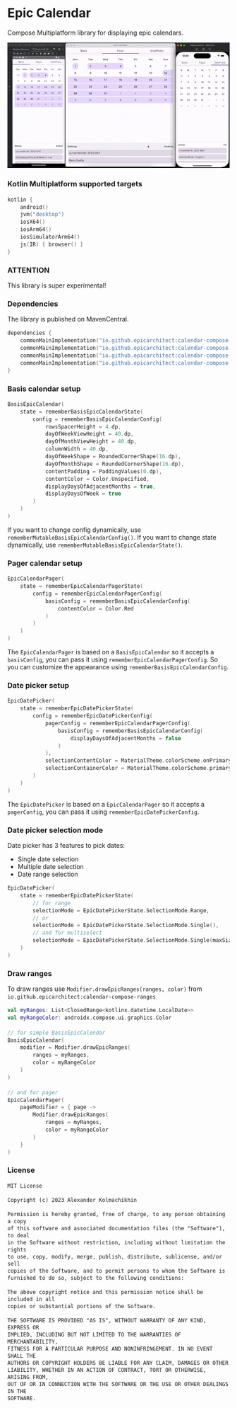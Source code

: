 # Epic Calendar

Compose Multiplatform library for displaying epic calendars.

![epic-calendar](demo.gif)

### Kotlin Multiplatform supported targets

```Kotlin
kotlin {
    android()
    jvm("desktop")
    iosX64()
    iosArm64()
    iosSimulatorArm64()
    js(IR) { browser() }
}
```

### ATTENTION

This library is super experimental!

### Dependencies

The library is published on MavenCentral.

```Kotlin
dependencies {
    commonMainImplementation("io.github.epicarchitect:calendar-compose-basis:1.0.4")
    commonMainImplementation("io.github.epicarchitect:calendar-compose-ranges:1.0.4") // includes basis
    commonMainImplementation("io.github.epicarchitect:calendar-compose-pager:1.0.4") // includes basis
    commonMainImplementation("io.github.epicarchitect:calendar-compose-datepicker:1.0.4") // includes pager + ranges
}
```

### Basis calendar setup

```kotlin
BasisEpicCalendar(
    state = rememberBasisEpicCalendarState(
        config = rememberBasisEpicCalendarConfig(
            rowsSpacerHeight = 4.dp,
            dayOfWeekViewHeight = 40.dp,
            dayOfMonthViewHeight = 40.dp,
            columnWidth = 40.dp,
            dayOfWeekShape = RoundedCornerShape(16.dp),
            dayOfMonthShape = RoundedCornerShape(16.dp),
            contentPadding = PaddingValues(0.dp),
            contentColor = Color.Unspecified,
            displayDaysOfAdjacentMonths = true,
            displayDaysOfWeek = true
        )
    )
)
```

If you want to change config dynamically, use `rememberMutableBasisEpicCalendarConfig()`.
If you want to change state dynamically, use `rememberMutableBasisEpicCalendarState()`.

### Pager calendar setup

```kotlin
EpicCalendarPager(
    state = rememberEpicCalendarPagerState(
        config = rememberEpicCalendarPagerConfig(
            basisConfig = rememberBasisEpicCalendarConfig(
                contentColor = Color.Red
            )
        )
    )
)
```

The `EpicCalendarPager` is based on a `BasisEpicCalendar` so it accepts a `basisConfig`,
you can pass it using `rememberEpicCalendarPagerConfig`.
So you can customize the appearance using `rememberBasisEpicCalendarConfig`.

### Date picker setup

```kotlin
EpicDatePicker(
    state = rememberEpicDatePickerState(
        config = rememberEpicDatePickerConfig(
            pagerConfig = rememberEpicCalendarPagerConfig(
                basisConfig = rememberBasisEpicCalendarConfig(
                    displayDaysOfAdjacentMonths = false
                )
            ),
            selectionContentColor = MaterialTheme.colorScheme.onPrimary,
            selectionContainerColor = MaterialTheme.colorScheme.primary
        )
    )
)
```

The `EpicDatePicker` is based on a `EpicCalendarPager` so it accepts a `pagerConfig`,
you can pass it using `rememberEpicDatePickerConfig`.

### Date picker selection mode

Date picker has 3 features to pick dates:

- Single date selection
- Multiple date selection
- Date range selection

```kotlin
EpicDatePicker(
    state = rememberEpicDatePickerState(
        // for range
        selectionMode = EpicDatePickerState.SelectionMode.Range,
        // or
        selectionMode = EpicDatePickerState.SelectionMode.Single(),
        // and for multiselect
        selectionMode = EpicDatePickerState.SelectionMode.Single(maxSize = 5)
    )
)
```

### Draw ranges

To draw ranges use `Modifier.drawEpicRanges(ranges, color)`
from `io.github.epicarchitect:calendar-compose-ranges`

```Kotlin
val myRanges: List<ClosedRange<kotlinx.datetime.LocalDate>>
val myRangeColor: androidx.compose.ui.graphics.Color

// for simple BasisEpicCalendar
BasisEpicCalendar(
    modifier = Modifier.drawEpicRanges(
        ranges = myRanges,
        color = myRangeColor
    )
)

// and for pager
EpicCalendarPager(
    pageModifier = { page ->
        Modifier.drawEpicRanges(
            ranges = myRanges,
            color = myRangeColor
        )
    }
)
```

### License

```
MIT License

Copyright (c) 2023 Alexander Kolmachikhin

Permission is hereby granted, free of charge, to any person obtaining a copy
of this software and associated documentation files (the "Software"), to deal
in the Software without restriction, including without limitation the rights
to use, copy, modify, merge, publish, distribute, sublicense, and/or sell
copies of the Software, and to permit persons to whom the Software is
furnished to do so, subject to the following conditions:

The above copyright notice and this permission notice shall be included in all
copies or substantial portions of the Software.

THE SOFTWARE IS PROVIDED "AS IS", WITHOUT WARRANTY OF ANY KIND, EXPRESS OR
IMPLIED, INCLUDING BUT NOT LIMITED TO THE WARRANTIES OF MERCHANTABILITY,
FITNESS FOR A PARTICULAR PURPOSE AND NONINFRINGEMENT. IN NO EVENT SHALL THE
AUTHORS OR COPYRIGHT HOLDERS BE LIABLE FOR ANY CLAIM, DAMAGES OR OTHER
LIABILITY, WHETHER IN AN ACTION OF CONTRACT, TORT OR OTHERWISE, ARISING FROM,
OUT OF OR IN CONNECTION WITH THE SOFTWARE OR THE USE OR OTHER DEALINGS IN THE
SOFTWARE.
```
